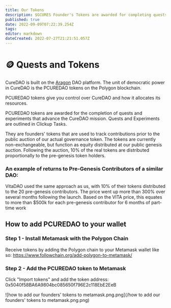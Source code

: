 ```yaml
---
title: Our Tokens
description: $GCURES Founder's Tokens are awarded for completing quests and contributing to experiments.
published: true
date: 2022-09-09T07:22:39.254Z
tags: 
editor: markdown
dateCreated: 2022-07-27T21:21:51.057Z
---
```


# 🪙 Quests and Tokens

CureDAO is built on the [Aragon](https://client.aragon.org/#/pcuredao/) DAO platform. The unit of democratic power in CureDAO is the PCUREDAO tokens on the Polygon blockchain.

PCUREDAO tokens give you control over CureDAO and how it allocates its resources.

PCUREDAO tokens are awarded for the completion of quests and experiments that advance the CureDAO mission. Quests and Experiments are outlined in Clickup Tasks.

They are founders' tokens that are used to track contributions prior to the public auction of our actual governance token. 
The tokens are currently non-exchangeable, but function as equity distributed at our public genesis auction.
Following the auction, 10% of the real tokens are distributed proportionally to the pre-genesis token holders.

### An example of returns to Pre-Genesis Contributors of a similar DAO:
VitaDAO used the same approach as us, with 10% of their tokens distributed to the 20 pre-genesis contributors.
The price went up more than 300% over several months following the launch. 
Based on the VITA price, this equates to more than $500k for each pre-genesis contributor for 6 months of part-time work

## How to add PCUREDAO to your wallet

### Step 1 - Install Metamask with the Polygon Chain
Receive tokens by adding the Polygon chain to your Metamask wallet like so:
https://www.followchain.org/add-polygon-to-metamask/

### Step 2 - Add the PCUREDAO token to Metamask
Click "Import tokens" and add the token address:
0x5040f58BA6A9804bc085650f796E2c118EbE2EeB

![how to add our founders' tokens to metamask.png.png](/how to add our founders' tokens to metamask.png.png)